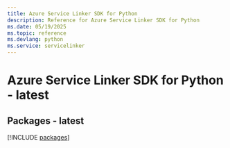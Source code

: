 ```yaml
---
title: Azure Service Linker SDK for Python
description: Reference for Azure Service Linker SDK for Python
ms.date: 05/19/2025
ms.topic: reference
ms.devlang: python
ms.service: servicelinker
---
```

# Azure Service Linker SDK for Python - latest
## Packages - latest
[!INCLUDE [packages](service-linker-index.md)]